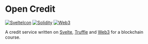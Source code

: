 # Open Credit
[![SvelteIcon](https://img.shields.io/static/v1?label=&message=Svelte&color=white&style=flat&logo=svelte)](https://svelte.dev/) [![Solidity](https://img.shields.io/static/v1?label=&message=Solidity&color=gray&style=flat&logo=Solidity)](https://docs.soliditylang.org/en/v0.8.3/) [![Web3](https://img.shields.io/static/v1?label=&message=Web3&color=%23000000&style=flat)](https://web3js.readthedocs.io/en/v1.3.4/)

A credit service written on [Svelte](https://svelte.dev/), [Truffle](https://www.trufflesuite.com/)
 and [Web3](https://web3js.readthedocs.io/en/v1.3.4/) for a blockchain course.
